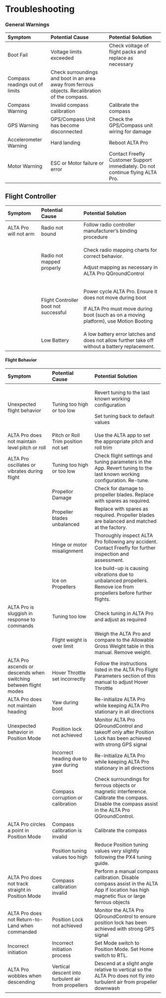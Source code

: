 # Troubleshooting



### **General Warnings**

| Symptom | Potential Cause | Potential Solution |
| :--- | :--- | :--- |
| Boot Fail | Voltage limits exceeded | Check voltage of flight packs and replace as necessary |
| Compass readings out of limits | Check surroundings and boot in an area away from ferrous objects. Recalibration of the compass. |  |
| Compass Warning | Invalid compass calibration | Calibrate the compass |
| GPS Warning | GPS/Compass Unit has become disconnected | Check the GPS/Compass unit wiring for damage |
| Accelerometer Warning | Hard landing | Reboot ALTA Pro |
| Motor Warning | ESC or Motor failure or error | Contact Freefly Customer Support immediately. Do not continue flying ALTA Pro. |



## **Flight Controller**

<table>
  <thead>
    <tr>
      <th style="text-align:left"><b>Symptom</b>
      </th>
      <th style="text-align:left"><b>Potential Cause</b>
      </th>
      <th style="text-align:left"><b>Potential Solution</b>
      </th>
    </tr>
  </thead>
  <tbody>
    <tr>
      <td style="text-align:left">ALTA Pro will not arm</td>
      <td style="text-align:left">Radio not bound</td>
      <td style="text-align:left">Follow radio controller manufacturer&#x2019;s binding procedure</td>
    </tr>
    <tr>
      <td style="text-align:left"></td>
      <td style="text-align:left">Radio not mapped properly</td>
      <td style="text-align:left">
        <p>Check radio mapping charts for correct behavior.</p>
        <p>Adjust mapping as necessary in ALTA Pro QGroundControl</p>
      </td>
    </tr>
    <tr>
      <td style="text-align:left"></td>
      <td style="text-align:left">Flight Controller boot not successful</td>
      <td style="text-align:left">
        <p>Power cycle ALTA Pro. Ensure it does not move during boot</p>
        <p>If ALTA Pro must move during boot (such as on a moving platform), use
          Motion Booting</p>
      </td>
    </tr>
    <tr>
      <td style="text-align:left"></td>
      <td style="text-align:left">Low Battery</td>
      <td style="text-align:left">A low battery error latches and does not allow further take off without
        a battery replacement.</td>
    </tr>
  </tbody>
</table>

#### **Flight Behavior**

<table>
  <thead>
    <tr>
      <th style="text-align:left"><b>Symptom</b>
      </th>
      <th style="text-align:left"><b>Potential Cause</b>
      </th>
      <th style="text-align:left"><b>Potential Solution</b>
      </th>
    </tr>
  </thead>
  <tbody>
    <tr>
      <td style="text-align:left">Unexpected flight behavior</td>
      <td style="text-align:left">Tuning too high or too low</td>
      <td style="text-align:left">
        <p>Revert tuning to the last known working configuration</p>
        <p>Set tuning back to default values</p>
      </td>
    </tr>
    <tr>
      <td style="text-align:left">ALTA Pro does not maintain level pitch or roll</td>
      <td style="text-align:left">Pitch or Roll Trim position not set</td>
      <td style="text-align:left">Use the ALTA app to set the appropriate pitch and roll trim</td>
    </tr>
    <tr>
      <td style="text-align:left">ALTA Pro oscillates or vibrates during flight</td>
      <td style="text-align:left">Tuning too high or too low</td>
      <td style="text-align:left">Check flight settings and tuning parameters in the App. Revert tuning
        to the last known working configuration. Re-tune.</td>
    </tr>
    <tr>
      <td style="text-align:left"></td>
      <td style="text-align:left">Propellor Damage</td>
      <td style="text-align:left">Check for damage to propeller blades. Replace with spares as required.</td>
    </tr>
    <tr>
      <td style="text-align:left"></td>
      <td style="text-align:left">Propeller blades unbalanced</td>
      <td style="text-align:left">Replace with spares as required. Propeller blades are balanced and matched
        at the factory.</td>
    </tr>
    <tr>
      <td style="text-align:left"></td>
      <td style="text-align:left">Hinge or motor misalignment</td>
      <td style="text-align:left">Thoroughly inspect ALTA Pro following any accident. Contact Freefly for
        further inspection and assessment.</td>
    </tr>
    <tr>
      <td style="text-align:left"></td>
      <td style="text-align:left">Ice on Propellers</td>
      <td style="text-align:left">Ice build-up is causing vibrations due to unbalanced propellers. Remove
        ice from propellers before further flights.</td>
    </tr>
    <tr>
      <td style="text-align:left">ALTA Pro is sluggish in response to commands</td>
      <td style="text-align:left">Tuning too low</td>
      <td style="text-align:left">Check tuning in ALTA Pro and adjust as required</td>
    </tr>
    <tr>
      <td style="text-align:left"></td>
      <td style="text-align:left">Flight weight is over limit</td>
      <td style="text-align:left">Weigh the ALTA Pro and compare to the Allowable Gross Weight table in
        this manual. Remove weight.</td>
    </tr>
    <tr>
      <td style="text-align:left">ALTA Pro ascends or descends when switching between flight modes</td>
      <td
      style="text-align:left">Hover Throttle set incorrectly</td>
        <td style="text-align:left">Follow the instructions listed in the ALTA Pro Flight Parameters section
          of this manual to adjust Hover Throttle</td>
    </tr>
    <tr>
      <td style="text-align:left">ALTA Pro does not maintain heading</td>
      <td style="text-align:left">Yaw during boot</td>
      <td style="text-align:left">Re-initialize ALTA Pro while keeping ALTA Pro stationary in all directions</td>
    </tr>
    <tr>
      <td style="text-align:left">Unexpected behavior in Position Mode</td>
      <td style="text-align:left">Position lock not achieved</td>
      <td style="text-align:left">Monitor ALTA Pro QGroundControl and takeoff only after Position Lock has
        been achieved with strong GPS signal</td>
    </tr>
    <tr>
      <td style="text-align:left"></td>
      <td style="text-align:left">Incorrect heading due to yaw during boot</td>
      <td style="text-align:left">Re-initialize ALTA Pro while keeping ALTA Pro stationary in all directions</td>
    </tr>
    <tr>
      <td style="text-align:left"></td>
      <td style="text-align:left">Compass corruption or calibration</td>
      <td style="text-align:left">Check surroundings for ferrous objects or magnetic interference. Calibrate
        the compass. Disable the compass assist in the ALTA Pro QGroundControl.</td>
    </tr>
    <tr>
      <td style="text-align:left">ALTA Pro circles a point in Position Mode</td>
      <td style="text-align:left">Compass calibration is invalid</td>
      <td style="text-align:left">Calibrate the compass</td>
    </tr>
    <tr>
      <td style="text-align:left"></td>
      <td style="text-align:left">Position tuning values too high</td>
      <td style="text-align:left">Reduce Position tuning values very slightly following the PX4 tuning guide.</td>
    </tr>
    <tr>
      <td style="text-align:left">ALTA Pro does not track straight in Position Mode</td>
      <td style="text-align:left">Compass calibration invalid</td>
      <td style="text-align:left">Perform a manual compass calibration. Disable compass assist in the ALTA
        App if location has high magnetic flux or large ferrous objects</td>
    </tr>
    <tr>
      <td style="text-align:left">ALTA Pro does not Return-to-Land when commanded</td>
      <td style="text-align:left">Position Lock not achieved</td>
      <td style="text-align:left">Monitor the ALTA Pro QGroundControl to ensure position lock has been achieved
        with strong GPS signal</td>
    </tr>
    <tr>
      <td style="text-align:left">Incorrect initiation</td>
      <td style="text-align:left">Incorrect initiation process</td>
      <td style="text-align:left">Set Mode switch to Position Mode. Set Home switch to RTL.</td>
    </tr>
    <tr>
      <td style="text-align:left">ALTA Pro wobbles when descending</td>
      <td style="text-align:left">Vertical descent into turbulent air from propellers</td>
      <td style="text-align:left">Descend at a slight angle relative to vertical so the ALTA Pro does not
        fly into turbulent air from propeller downwash</td>
    </tr>
  </tbody>
</table>